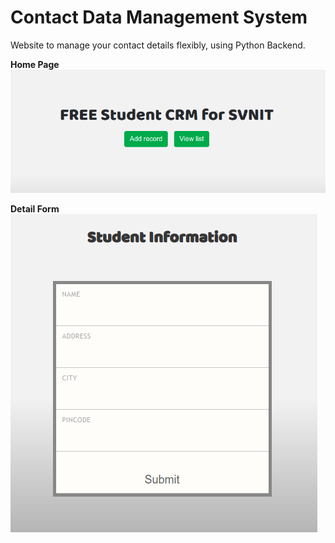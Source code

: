 # Contact Data Management System
Website to manage your contact details flexibly, using Python Backend.


**Home Page**
![Add Item / View List](src/static/images/home.png)

**Detail Form**
![Form Detail](src/static/images/form.png)
